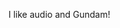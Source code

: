 I like audio and Gundam!

<!---
curlyfries342/curlyfries342 is a ✨ special ✨ repository because its `README.md` (this file) appears on your GitHub profile.
You can click the Preview link to take a look at your changes.
--->
